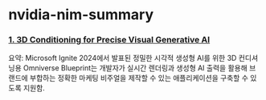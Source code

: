 # nvidia-nim-summary


### [1. 3D Conditioning for Precise Visual Generative AI](https://build.nvidia.com/nvidia/conditioning-for-precise-visual-generative-ai?ncid=em-anno-621294)
<p>요약: Microsoft Ignite 2024에서 발표된 정밀한 시각적 생성형 AI를 위한 3D 컨디셔닝용 Omniverse Blueprint는 개발자가 실시간 렌더링과 생성형 AI 출력을 활용해 브랜드에 부합하는 정확한 마케팅 비주얼을 제작할 수 있는 애플리케이션을 구축할 수 있도록 지원함.</p>
